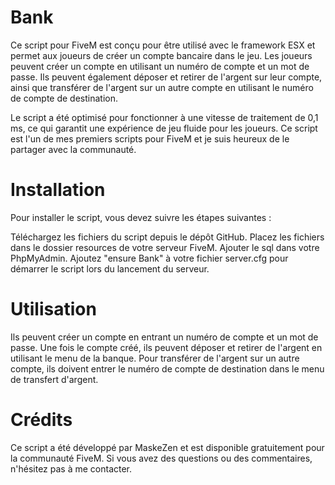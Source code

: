 # Bank

Ce script pour FiveM est conçu pour être utilisé avec le framework ESX et permet aux joueurs de créer un compte bancaire dans le jeu. Les joueurs peuvent créer un compte en utilisant un numéro de compte et un mot de passe. Ils peuvent également déposer et retirer de l'argent sur leur compte, ainsi que transférer de l'argent sur un autre compte en utilisant le numéro de compte de destination.

Le script a été optimisé pour fonctionner à une vitesse de traitement de 0,1 ms, ce qui garantit une expérience de jeu fluide pour les joueurs. Ce script est l'un de mes premiers scripts pour FiveM et je suis heureux de le partager avec la communauté.

# Installation
Pour installer le script, vous devez suivre les étapes suivantes :

Téléchargez les fichiers du script depuis le dépôt GitHub.
Placez les fichiers dans le dossier resources de votre serveur FiveM.
Ajouter le sql dans votre PhpMyAdmin.
Ajoutez "ensure Bank" à votre fichier server.cfg pour démarrer le script lors du lancement du serveur.

# Utilisation
Ils peuvent créer un compte en entrant un numéro de compte et un mot de passe. Une fois le compte créé, ils peuvent déposer et retirer de l'argent en utilisant le menu de la banque. Pour transférer de l'argent sur un autre compte, ils doivent entrer le numéro de compte de destination dans le menu de transfert d'argent.

# Crédits
Ce script a été développé par MaskeZen et est disponible gratuitement pour la communauté FiveM. Si vous avez des questions ou des commentaires, n'hésitez pas à me contacter.
